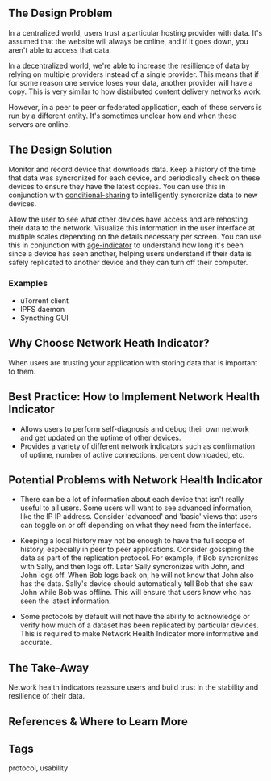 ## The Design Problem

In a centralized world, users trust a particular hosting provider with
data. It's assumed that the website will always be online, and if it goes down,
you aren't able to access that data.

In a decentralized world, we're able to increase the resillience of data by
relying on multiple providers instead of a single provider. This means that if
for some reason one service loses your data, another provider will have a copy.
This is very similar to how distributed content delivery networks work.

However, in a peer to peer or federated application, each of these servers is
run by a different entity. It's sometimes unclear how and when these servers
are online.

## The Design Solution

Monitor and record device that downloads data. Keep a history of
the time that data was syncronized for each device, and periodically check on
these devices to ensure they have the latest copies. You can use this in
conjunction with [conditional-sharing](conditional-sharing.md) to intelligently
syncronize data to new devices.

Allow the user to see what other devices have access and are rehosting their
data to the network. Visualize this information in the user interface at
multiple scales depending on the details necessary per screen. You can use this
in conjunction with [age-indicator](age-indicator.md) to understand how long
it's been since a device has seen another, helping users understand if their
data is safely replicated to another device and they can turn off their computer.

### Examples

- uTorrent client
- IPFS daemon
- Syncthing GUI

## Why Choose Network Heath Indicator?

When users are trusting your application with storing data that is important to
them.

## Best Practice: How to Implement Network Health Indicator

- Allows users to perform self-diagnosis and debug their own network and get updated on the uptime of other devices.
- Provides a variety of different network indicators such as confirmation of uptime, number of active connections, percent downloaded, etc.

## Potential Problems with Network Health Indicator

- There can be a lot of information about each device that isn't really useful
  to all users. Some users will want to see advanced information, like the IP
  IP address. Consider 'advanced' and 'basic' views that users can toggle on or
  off depending on what they need from the interface.

- Keeping a local history may not be enough to have the full scope of history,
  especially in peer to peer applications. Consider gossiping the data as part
  of the replication protocol. For example, if Bob syncronizes with Sally, and
  then logs off. Later Sally syncronizes with John, and John logs off. When Bob
  logs back on, he will not know that John also has the data. Sally's device
  should automatically tell Bob that she saw John while Bob was offline. This
  will ensure that users know who has seen the latest information.

- Some protocols by default will not have the ability to acknowledge or verify how much
  of a dataset has been replicated by particular devices. This is required
  to make Network Health Indicator more informative and accurate.

## The Take-Away

Network health indicators reassure users and build trust in the stability and resilience of their data.

## References & Where to Learn More

## Tags

protocol, usability

